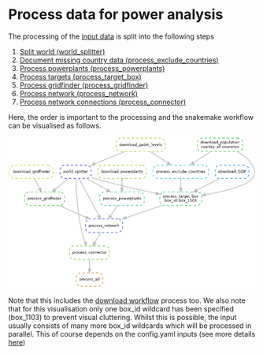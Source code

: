 # Process data for power analysis

The processing of the [input data](../download/power_download.md) is split into the following steps
1. [Split world (world_splitter)](power_process_worldsplit.md)
2. [Document missing country data (process_exclude_countries)](power_process_excludecountries.md)
3. [Process powerplants (process_powerplants)](power_process_powerplants.md)
4. [Process targets (process_target_box)](power_process_targets.md)
5. [Process gridfinder (process_gridfinder)](power_process_gridfinder.md)
6. [Process network (process_network)](power_process_network.md)
7. [Process network connections (process_connector)](power_process_connector.md)

Here, the order is important to the processing and the snakemake workflow can be visualised as follows.

![`process_all` rule workflow with one box_id example](../power_img/dag_process_all.png)

Note that this includes the [download workflow](../download/power_download.md) process too. We also note that for this visualisation only one box_id wildcard has been specified (box_1103) to prevent visual cluttering. Whilst this is possible, the input usually consists of many more box_id wildcards which will be processed in parallel. This of course depends on the config.yaml inputs (see more details [here](../../workflow_power/workflow_power.md))